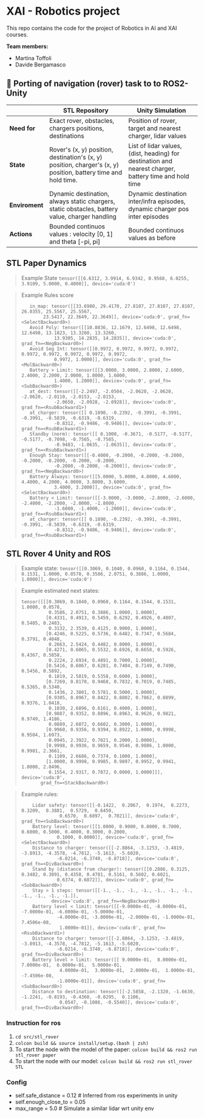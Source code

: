 # XAI - Robotics project

This repo contains the code for the project of Robotics in AI and XAI courses.

**Team members:**
- Martina Toffoli
- Davide Bergamasco


## :whale: Porting of navigation (rover) task to  to ROS2-Unity

|                | STL Repository                                                                                                 | Unity Simulation                                                                                      |
| -------------- | -------------------------------------------------------------------------------------------------------------- | ----------------------------------------------------------------------------------------------------- |
| **Need for**   | Exact rover, obstacles, chargers positions, destinations                                                       | Position of rover, target and  nearest charger, lidar values                                          |
| **State**      | Rover's (x, y) position, destination's (x, y) position, charger's (x, y) position, battery time and hold time. | List of lidar values, (dist, heading) for destination and nearest charger, battery time and hold time |
| **Enviroment** | Dynamic destination, always static chargers, static obstacles, battery value, charger handling                 | Dynamic destination inter/infra episodes, dynamic charger pos inter episodes                          |
| **Actions**    | Bounded continuos values : velocity [0, 1] and theta [-pi, pi]                                                 | Bounded continuos values as before                                                                    |

## STL Paper Dynamics

> Example State
> `tensor([[6.6312, 3.9914, 6.9342, 0.9568, 6.0255, 3.9109, 5.0000, 0.4000]],
       device='cuda:0')`

> Example Rules score
> ``` 
>    in_map: tensor([[33.6980, 29.4170, 27.8107, 27.8107, 27.8107, 26.0355, 25.5567, 25.5567,
>         23.5417, 22.3649, 22.3649]], device='cuda:0', grad_fn=<SelectBackward0>)
>    Avoid Poly: tensor([[10.8836, 12.1679, 12.6498, 12.6498, 12.6498, 13.1823, 13.3260, 13.3260,
>             13.9305, 14.2835, 14.2835]], device='cuda:0', grad_fn=<NegBackward0>)
>    Avoid Seg Int: tensor([[0.9972, 0.9972, 0.9972, 0.9972, 0.9972, 0.9972, 0.9972, 0.9972, 0.9972,
>             0.9972, 1.0000]], device='cuda:0', grad_fn=<MulBackward0>)
>    Battery > Limit: tensor([[3.0000, 3.0000, 2.8000, 2.6000, 2.4000, 2.2000, 2.0000, 1.8000, 1.6000,
>             1.4000, 1.2000]], device='cuda:0', grad_fn=<SubBackward0>)
>    at_dest: tensor([[-2.2497, -2.0504, -2.0620, -2.0620, -2.0620, -2.0110, -2.0153, -2.0153,
>             -2.0650, -2.0928, -2.0928]], device='cuda:0', grad_fn=<RsubBackward1>)
>    at_charger: tensor([[ 0.1890, -0.2392, -0.3991, -0.3991, -0.3991, -0.5839, -0.6319, -0.6319,
>             -0.8312, -0.9486, -0.9486]], device='cuda:0', grad_fn=<RsubBackward1>)
>    Standby (norm): tensor([[ 0.1000, -0.3671, -0.5177, -0.5177, -0.5177, -0.7098, -0.7565, -0.7565,
>             -0.9483, -1.0635, -1.0635]], device='cuda:0', grad_fn=<RsubBackward1>)
>    Enough Stay: tensor([[-0.4000, -0.2000, -0.2000, -0.2000, -0.2000, -0.2000, -0.2000, -0.2000,
>             -0.2000, -0.2000, -0.2000]], device='cuda:0', grad_fn=<NegBackward0>)
>    Battery Always: tensor([[5.0000, 5.0000, 4.8000, 4.6000, 4.4000, 4.2000, 4.0000, 3.8000, 3.6000,
>             3.4000, 3.2000]], device='cuda:0', grad_fn=<SelectBackward0>)
>    Battery < Limit: tensor([[-3.0000, -3.0000, -2.8000, -2.6000, -2.4000, -2.2000, -2.0000, -1.8000,
>             -1.6000, -1.4000, -1.2000]], device='cuda:0', grad_fn=<RsubBackward1>)
>    at_charger: tensor([[ 0.1890, -0.2392, -0.3991, -0.3991, -0.3991, -0.5839, -0.6319, -0.6319,
>             -0.8312, -0.9486, -0.9486]], device='cuda:0', grad_fn=<RsubBackward1>)
> ```

## STL Rover 4 Unity and ROS

> Example state: `tensor([[0.3069, 0.1040, 0.0960, 0.1164, 0.1544, 0.1531, 1.0000, 0.0578, 0.3586,
         2.0751, 0.3886, 1.0000, 1.0000]], device='cuda:0')`

> Example estimated next states: 
> ```
> tensor([[[0.3069, 0.1040, 0.0960, 0.1164, 0.1544, 0.1531, 1.0000, 0.0578,
>           0.3586, 2.0751, 0.3886, 1.0000, 1.0000],
>          [0.4331, 0.4913, 0.5459, 0.6292, 0.4926, 0.4807, 0.5405, 0.2483,
>           0.3132, 2.3539, 0.4125, 0.9000, 1.0000],
>          [0.4246, 0.5225, 0.5736, 0.6482, 0.7347, 0.5684, 0.3791, 0.4048,
>           0.2663, 2.5424, 0.4482, 0.8000, 1.0000],
>          [0.4271, 0.6065, 0.5532, 0.6926, 0.6658, 0.5926, 0.4367, 0.5858,
>           0.2224, 2.6934, 0.4891, 0.7000, 1.0000],
>          [0.5416, 0.6067, 0.6281, 0.7404, 0.7149, 0.7490, 0.5456, 0.5892,
>           0.1819, 2.5819, 0.5358, 0.6000, 1.0000],
>          [0.7269, 0.8170, 0.9468, 0.7832, 0.7019, 0.7485, 0.5365, 0.5340,
>           0.1436, 2.3801, 0.5781, 0.5000, 1.0000],
>          [0.9305, 0.8967, 0.8422, 0.8802, 0.7862, 0.8899, 0.9376, 1.0418,
>           0.1030, 2.6896, 0.6161, 0.4000, 1.0000],
>          [0.9887, 0.9352, 0.8896, 0.8963, 0.9626, 0.9821, 0.9749, 1.4186,
>           0.0889, 2.6072, 0.6602, 0.3000, 1.0000],
>          [0.9960, 0.9356, 0.9394, 0.8922, 1.0000, 0.9998, 0.9504, 1.6973,
>           0.0945, 2.3922, 0.7021, 0.2000, 1.0000],
>          [0.9998, 0.9936, 0.9659, 0.9546, 0.9886, 1.0000, 0.9981, 2.3661,
>           0.1109, 2.6686, 0.7374, 0.1000, 1.0000],
>          [1.0000, 0.9998, 0.9985, 0.9897, 0.9952, 0.9941, 1.0000, 2.8496,
>           0.1554, 2.9317, 0.7872, 0.0000, 1.0000]]], device='cuda:0',
>        grad_fn=<StackBackward0>)
> ```

> Example rules: 
>
> ``` 
>     Lidar safety: tensor([[-0.1422,  0.2067,  0.1974,  0.2273,  0.3209,  0.3881,  0.5729,  0.6450,
>               0.6570,  0.6897,  0.7021]], device='cuda:0', grad_fn=<SubBackward0>)
>     Battery level: tensor([[1.0000, 0.9000, 0.8000, 0.7000, 0.6000, 0.5000, 0.4000, 0.3000, 0.2000,
>              0.1000, 0.0000]], device='cuda:0', grad_fn=<SelectBackward0>)
>     Distance to charger: tensor([[-2.8864, -3.1253, -3.4819, -3.8913, -4.3578, -4.7812, -5.1613, -5.6020,
>              -6.0214, -6.3740, -6.8718]], device='cuda:0', grad_fn=<DivBackward0>)
>     Stand by (distance from charger): tensor([[0.2886, 0.3125, 0.3482, 0.3891, 0.4358, 0.4781, 0.5161, 0.5602, 0.6021,
>              0.6374, 0.6872]], device='cuda:0', grad_fn=<SubBackward0>)
>     Stay > 1 steps: tensor([[-1., -1., -1., -1., -1., -1., -1., -1., -1., -1., -1.]],
>            device='cuda:0', grad_fn=<NegBackward0>)
>     Battery level < limit: tensor([[-9.0000e-01, -8.0000e-01, -7.0000e-01, -6.0000e-01, -5.0000e-01,
>              -4.0000e-01, -3.0000e-01, -2.0000e-01, -1.0000e-01,  7.4506e-08,
>               1.0000e-01]], device='cuda:0', grad_fn=<RsubBackward1>)
>     Distance to charger: tensor([[-2.8864, -3.1253, -3.4819, -3.8913, -4.3578, -4.7812, -5.1613, -5.6020,
>              -6.0214, -6.3740, -6.8718]], device='cuda:0', grad_fn=<DivBackward0>)
>     Battery level > limit: tensor([[ 9.0000e-01,  8.0000e-01,  7.0000e-01,  6.0000e-01,  5.0000e-01,
>               4.0000e-01,  3.0000e-01,  2.0000e-01,  1.0000e-01, -7.4506e-08,
>              -1.0000e-01]], device='cuda:0', grad_fn=<SubBackward0>)
>     Distance to destination: tensor([[-2.5858, -2.1320, -1.6630, -1.2241, -0.8193, -0.4360, -0.0295,  0.1106,
>               0.0547, -0.1086, -0.5540]], device='cuda:0', grad_fn=<DivBackward0>)
> ```

### Instruction for ros

1. `cd src/stl_rover`
2. `colcon build && source install/setup.(bash | zsh)`
3. To start the node with the model of the paper: `colcon build && ros2 run stl_rover paper`
4. To start the node with our model: `colcon build && ros2 run stl_rover STL`

### Config

- self.safe_distance = 0.12 # Inferred from ros experiments in unity
- self.enough_close_to = 0.05
- max_range = 5.0 # Simulate a similar lidar wrt unity env
